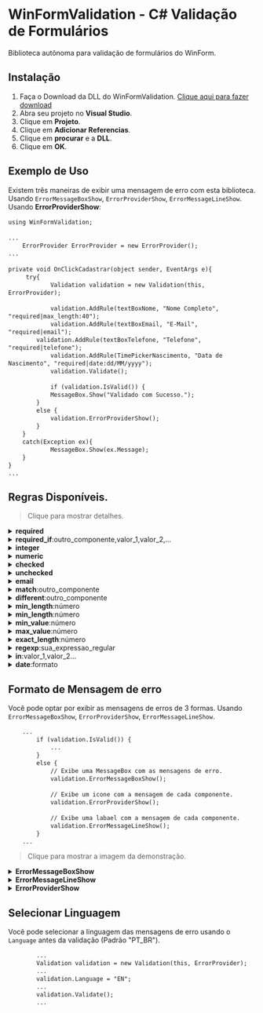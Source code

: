 WinFormValidation - C# Validação de Formulários
========================
Biblioteca autônoma para validação de formulários do WinForm.

## Instalação

 1. Faça o Download da DLL do WinFormValidation. [Clique aqui para fazer download](https://raw.githubusercontent.com/igorscheffer/WinFormValidation/master/WinFormValidation/bin/Release/WinFormValidation.dll)
 2. Abra seu projeto no **Visual Studio**.
 3. Clique em **Projeto**.
 4. Clique em **Adicionar Referencias**.
 5. Clique em **procurar** e a **DLL**.
 6. Clique em **OK**.

## Exemplo de Uso
Existem três maneiras de exibir uma mensagem de erro com esta biblioteca. Usando `ErrorMessageBoxShow`, `ErrorProviderShow`, `ErrorMessageLineShow`.
Usando **ErrorProviderShow**:
```
using WinFormValidation;

...
	ErrorProvider ErrorProvider = new ErrorProvider();
...

private void OnClickCadastrar(object sender, EventArgs e){
 	 try{
      		Validation validation = new Validation(this, ErrorProvider);

      		validation.AddRule(textBoxNome, "Nome Completo", "required|max_length:40");
      		validation.AddRule(textBoxEmail, "E-Mail", "required|email");
		validation.AddRule(textBoxTelefone, "Telefone", "required|telefone");
      		validation.AddRule(TimePickerNascimento, "Data de Nascimento", "required|date:dd/MM/yyyy");
      		validation.Validate();

      		if (validation.IsValid()) {
			MessageBox.Show("Validado com Sucesso.");
  		}
		else {
			validation.ErrorProviderShow();
		}
	}
  	catch(Exception ex){
    		MessageBox.Show(ex.Message);
  	}
}
...
```
## Regras Disponíveis.

> Clique para mostrar detalhes.

<details><summary><strong>required</strong></summary>
	
O componente sob está regra, deve estar presente e não 'vazio'.

</details>

<details><summary><strong>required_if</strong>:outro_componente,valor_1,valor_2,...</summary>
	
O componente sob esta regra, deve estar presente e não estar vazio se o campo outro componente for igual a qualquer valor.
Por exemplo `required_if:outro_component,1,sim,ativo` será necessário se o valor de `outro_campo` for `1`, `'1'`, `'sim'`, ou `'ativo'`.

</details>

<details><summary><strong>integer</strong></summary>

O componente sob esta regra, deve ser inteiro.

</details>

<details><summary><strong>numeric</strong></summary>

O componente sob esta regra, deve ser numérico.

</details>

<details><summary><strong>checked</strong></summary>

O componente sob esta regra, deve estar selecionado.

</details>

<details><summary><strong>unchecked</strong></summary>

O componente sob esta regra, não deve estar selecionado.

</details>

<details><summary><strong>email</strong></summary>

O componente sob esta regra, deve ter um endereço de e-mail valido.

</details>

<details><summary><strong>match</strong>:outro_componente</summary>

O componente sob esta regra, deve estar presente e ter o valor igual ao outro campo selecionado.

</details>

<details><summary><strong>different</strong>:outro_componente</summary>

O componente sob esta regra, deve estar presente e não ter o valor igual ao outro campo selecionado.

</details>

<details><summary><strong>min_length</strong>:número</summary>

O componente sob esta regra, deve ter um tamanho maior ou igual ao número fornecido.

</details>

<details><summary><strong>min_length</strong>:número</summary>

O componente sob esta regra, deve ter um tamanho menor ou igual ao número fornecido.

</details>

<details><summary><strong>min_value</strong>:número</summary>

O componente sob esta regra, deve ter um valor maior ou igual ao número fornecido.

</details>

<details><summary><strong>max_value</strong>:número</summary>

O componente sob esta regra, deve ter um valor menor ou igual ao número fornecido.

</details>

<details><summary><strong>exact_length</strong>:número</summary>

O componente sob esta regra, deve ter um tamanho igual ao número fornecido.

</details>

<details><summary><strong>regexp</strong>:sua_expressao_regular</summary>

O componente sob esta regra, deve corresponder a expressão regular especificada.

</details>

<details><summary><strong>in</strong>:valor_1,valor_2...</summary>

O componente sob esta regra, deve ser igual a um dos valores fornecidos.

</details>

<details><summary><strong>date</strong>:formato</summary>

O componente sob esta regra, deve ser um formato de data válido.
Por exemplo `date:dd/MM/yyyy`.

</details>

## Formato de Mensagem de erro
Você pode optar por exibir as mensagens de erros de 3 formas. Usando `ErrorMessageBoxShow`, `ErrorProviderShow`, `ErrorMessageLineShow`.
```
	...
		if (validation.IsValid()) {
			...
  		}
		else {
			// Exibe uma MessageBox com as mensagens de erro.
			validation.ErrorMessageBoxShow();
			
			// Exibe um icone com a mensagem de cada componente.
			validation.ErrorProviderShow();

			// Exibe uma labael com a mensagem de cada componente.
			validation.ErrorMessageLineShow();
		}
	...
```

> Clique para mostrar a imagem da demonstração.

<details><summary><strong>ErrorMessageBoxShow</strong></summary>

[![ErrorMessageBoxShow](https://github.com/igorscheffer/WinFormValidation/blob/master/Exemple/ErrorMessageBoxShow.PNG?raw=true "ErrorMessageBoxShow")](https://github.com/igorscheffer/WinFormValidation/blob/master/Exemple/ErrorMessageBoxShow.PNG?raw=true "ErrorMessageBoxShow")

</details>

<details><summary><strong>ErrorMessageLineShow</strong></summary>
	
[![ErrorMessageLineShow](https://github.com/igorscheffer/WinFormValidation/blob/master/Exemple/ErrorMessageLineShow.PNG?raw=true "ErrorMessageLineShow")](https://github.com/igorscheffer/WinFormValidation/blob/master/Exemple/ErrorMessageLineShow.PNG?raw=true "ErrorMessageLineShow")

</details>

<details><summary><strong>ErrorProviderShow</strong></summary>
	
[![ErrorProviderShow](https://github.com/igorscheffer/WinFormValidation/blob/master/Exemple/ErrorProviderShow.png?raw=true "ErrorProviderShow")](https://github.com/igorscheffer/WinFormValidation/blob/master/Exemple/ErrorProviderShow.png?raw=true "ErrorProviderShow")

</details>

## Selecionar Linguagem
Você pode selecionar a linguagem das mensagens de erro usando o `Language` antes da validação (Padrão "PT_BR").
```
		...
		Validation validation = new Validation(this, ErrorProvider);
		...
  		validation.Language = "EN";
  		...
  		validation.Validate();
		...
```

